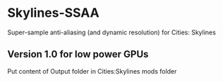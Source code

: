 # Skylines-SSAA
Super-sample anti-aliasing (and dynamic resolution) for Cities: Skylines

## Version 1.0 for low power GPUs
Put content of Output folder in Cities:Skylines mods folder